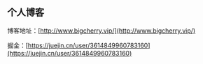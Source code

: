 ## 个人博客

博客地址：[http://www.bigcherry.vip/](http://www.bigcherry.vip/)

掘金：[https://juejin.cn/user/3614849960783160](https://juejin.cn/user/3614849960783160)


